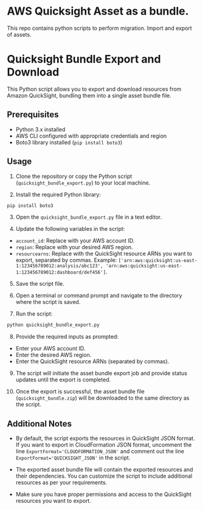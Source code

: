 # AWS Quicksight Asset as a bundle.
This repo contains python scripts to perform migration. Import and export of assets.

# Quicksight Bundle Export and Download

This Python script allows you to export and download resources from Amazon QuickSight, bundling them into a single asset bundle file.

## Prerequisites

- Python 3.x installed
- AWS CLI configured with appropriate credentials and region
- Boto3 library installed (`pip install boto3`)

## Usage

1. Clone the repository or copy the Python script (`quicksight_bundle_export.py`) to your local machine.

2. Install the required Python library:
```bash
pip install boto3
```

3. Open the `quicksight_bundle_export.py` file in a text editor.

4. Update the following variables in the script:

- `account_id`: Replace with your AWS account ID.
- `region`: Replace with your desired AWS region.
- `resourcearns`: Replace with the QuickSight resource ARNs you want to export, separated by commas. Example: `['arn:aws:quicksight:us-east-1:123456789012:analysis/abc123', 'arn:aws:quicksight:us-east-1:123456789012:dashboard/def456']`.

5. Save the script file.

6. Open a terminal or command prompt and navigate to the directory where the script is saved.

7. Run the script:

```bash
python quicksight_bundle_export.py
```


8. Provide the required inputs as prompted:

- Enter your AWS account ID.
- Enter the desired AWS region.
- Enter the QuickSight resource ARNs (separated by commas).

9. The script will initiate the asset bundle export job and provide status updates until the export is completed.

10. Once the export is successful, the asset bundle file (`quicksight_bundle.zip`) will be downloaded to the same directory as the script.

## Additional Notes

- By default, the script exports the resources in QuickSight JSON format. If you want to export in CloudFormation JSON format, uncomment the line `ExportFormat='CLOUDFORMATION_JSON'` and comment out the line `ExportFormat='QUICKSIGHT_JSON'` in the script.

- The exported asset bundle file will contain the exported resources and their dependencies. You can customize the script to include additional resources as per your requirements.

- Make sure you have proper permissions and access to the QuickSight resources you want to export.



